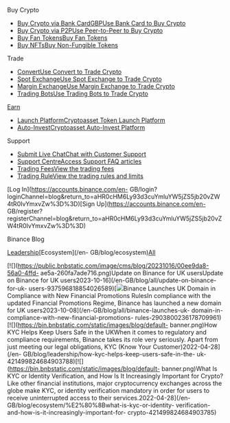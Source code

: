 [](https://www.binance.com/en-GB/)

Buy Crypto

  * [Buy Crypto via Bank CardGBPUse Bank Card to Buy Crypto](https://www.binance.com/en-GB/crypto/buy/GBP/BTC)
  * [Buy Crypto via P2PUse Peer-to-Peer to Buy Crypto](https://p2p.binance.com/en-GB/trade/all-payments/USDT?fiat=GBP)
  * [Buy Fan TokensBuy Fan Tokens](https://www.binance.com/en-GB/fan-token)
  * [Buy NFTsBuy Non-Fungible Tokens](https://www.binance.com/en-GB/nft/home)

Trade

  * [ConvertUse Convert to Trade Crypto](https://www.binance.com/en-GB/convert)
  * [Spot ExchangeUse Spot Exchange to Trade Crypto](https://www.binance.com/en-GB/markets/spot_margin-FIAT)
  * [Margin ExchangeUse Margin Exchange to Trade Crypto](https://www.binance.com/en-GB/trade?type=cross)
  * [Trading BotsUse Trading Bots to Trade Crypto](https://www.binance.com/en-GB/trading-bots)

[Earn](https://www.binance.com/en-GB/earn)

  * [Launch PlatformCryptoasset Token Launch Platform](https://launchpad.binance.com/en-GB)
  * [Auto-InvestCryptoasset Auto-Invest Platform](https://www.binance.com/en-GB/auto-invest/)

Support

  * [Submit Live ChatChat with Customer Support](https://www.binance.com/en-GB/chat)
  * [Support CentreAccess Support FAQ articles](https://www.binance.com/en-GB/support)
  * [Trading FeesView the trading fees](https://www.binance.com/en-GB/fee/trading)
  * [Trading RuleView the trading rules and limits](https://www.binance.com/en-GB/trade-rule)

[Log In](https://accounts.binance.com/en-
GB/login?loginChannel=blog&return_to=aHR0cHM6Ly93d3cuYmluYW5jZS5jb20vZW4tR0IvYmxvZw%3D%3D)[Sign
Up](https://accounts.binance.com/en-
GB/register?registerChannel=blog&return_to=aHR0cHM6Ly93d3cuYmluYW5jZS5jb20vZW4tR0IvYmxvZw%3D%3D)

Binance Blog

[Leadership](/en-GB/blog/leadership)[Ecosystem](/en-
GB/blog/ecosystem)[All](/en-GB/blog/exchangeblogcategoryall)

[![](https://public.bnbstatic.com/image/cms/blog/20231016/00ee9da8-56a0-4ffd-
ae5a-260fa7ade716.png)Update on Binance for UK usersUpdate on Binance for UK
users2023-10-16](/en-GB/blog/all/update-on-binance-for-uk-
users-937596818854026589)[![](https://public.bnbstatic.com/image/cms/blog/20231008/7f485652-24cb-4859-9e5c-35954b1e5039.png)Binance
Launches UK Domain in Compliance with New Financial Promotions RulesIn
compliance with the updated Financial Promotions Regime, Binance has launched
a new domain for UK users2023-10-08](/en-GB/blog/all/binance-launches-uk-
domain-in-compliance-with-new-financial-promotions-
rules-2903800236178709961)[![](https://bin.bnbstatic.com/static/images/blog/default-
banner.png)How KYC Helps Keep Users Safe in the UKWhen it comes to regulatory
and compliance requirements, Binance takes its role very seriously. Apart from
just meeting our legal obligations, KYC (Know Your Customer)2022-04-28](/en-
GB/blog/leadership/how-kyc-helps-keep-users-safe-in-the-
uk-421499824684903788)[![](https://bin.bnbstatic.com/static/images/blog/default-
banner.png)​What Is KYC or Identity Verification, and How Is It Increasingly
Important for Crypto?Like other financial institutions, major cryptocurrency
exchanges across the globe make KYC, or identity verification mandatory in
order for users to receive uninterrupted access to their
services.2022-04-28](/en-GB/blog/ecosystem/%E2%80%8Bwhat-is-kyc-or-identity-
verification-and-how-is-it-increasingly-important-for-
crypto-421499824684903785)


